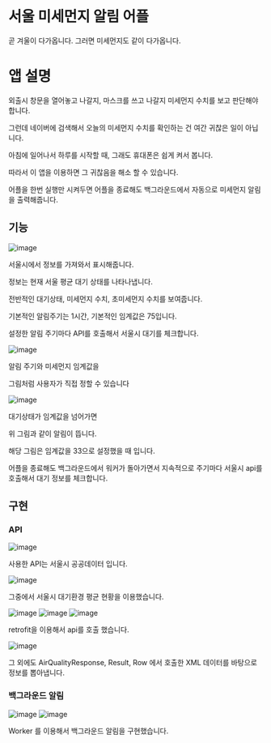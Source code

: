 # 서울 미세먼지 알림 어플

곧 겨울이 다가옵니다. 그러면 미세먼지도 같이 다가옵니다.

# 앱 설명

외출시 창문을 열어놓고 나갈지, 마스크를 쓰고 나갈지 
미세먼지 수치를 보고 판단해야 합니다.

그런데 네이버에 검색해서 오늘의 미세먼지 수치를 확인하는 건
여간 귀찮은 일이 아닙니다.

아침에 일어나서 하루를 시작할 때, 
그래도 휴대폰은 쉽게 켜서 봅니다.

따라서 이 앱을 이용하면 그 귀찮음을 해소 할 수 있습니다.

어플을 한번 실행만 시켜두면 어플을 종료해도 
백그라운드에서 자동으로 미세먼지 알림을 출력해줍니다.

## 기능

![image](https://github.com/user-attachments/assets/81f1b9b9-06ef-493d-933e-81c013d27df7)

서울시에서 정보를 가져와서 표시해줍니다.

정보는 현재 서울 평균 대기 상태를 나타나냅니다.

전반적인 대기상태, 미세먼지 수치, 초미세먼지 수치를 보여줍니다.

기본적인 알림주기는 1시간, 
기본적인 임계값은 75입니다.

설정한 알림 주기마다 API를 호출해서 서울시 대기를 체크합니다.

![image](https://github.com/user-attachments/assets/cdda9565-9918-4290-b44d-08bf94ed21a1)

알림 주기와 미세먼지 임계값을

그림처럼 사용자가 직접 정할 수 있습니다

![image](https://github.com/user-attachments/assets/49eb4a46-0536-4d1b-bcc7-3b8e502b9187)

대기상태가 임계값을 넘어가면 

위 그림과 같이 알림이 뜹니다.

해당 그림은 임계값을 33으로 설정했을 때 입니다.

어플을 종료해도 백그라운드에서 워커가 돌아가면서 지속적으로 주기마다 서울시 api를 호출해서 대기 정보를 체크합니다.


## 구현

### API

![image](https://github.com/user-attachments/assets/1e008c06-feb3-4e57-9104-01f70c95dad9)

사용한 API는 서울시 공공데이터 입니다.

![image](https://github.com/user-attachments/assets/241f2462-fe18-4999-963e-cb7200f81a0a)

그중에서 서울시 대기환경 평균 현황을 이용했습니다.

![image](https://github.com/user-attachments/assets/b9d342a5-775d-450f-983e-b9ec473a0b9f)
![image](https://github.com/user-attachments/assets/bc4fc4b0-64e4-43a5-96da-4042df209844)
![image](https://github.com/user-attachments/assets/318d1d08-5d44-46ac-b202-7a91bf35acdd)

retrofit을 이용해서 api를 호출 했습니다.

![image](https://github.com/user-attachments/assets/28eff98b-5750-4e1f-976b-bea0e6efbe94)

그 외에도 AirQualityResponse, Result, Row 에서 
호출한 XML 데이터를 바탕으로 정보를 뽑아냅니다.


### 백그라운드 알림

![image](https://github.com/user-attachments/assets/1946d721-b294-411c-8d8b-f2ed81fd3fb7)
![image](https://github.com/user-attachments/assets/62468dfc-4d21-4d70-9aad-b899b5cee111)

Worker 를 이용해서 백그라운드 알림을 구현했습니다.
